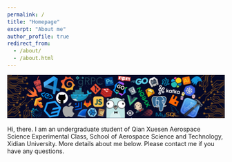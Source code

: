```yaml
---
permalink: /
title: "Homepage"
excerpt: "About me"
author_profile: true
redirect_from: 
  - /about/
  - /about.html
---
```



![first page](/images/68747470733a2f2f63646e2e6a7364656c6976722e6e65742f67682f73756e3032323553554e2f70686f746f732f696d616765732f3230323131303331313932343834342e706e67.png
)

Hi, there. I am an undergraduate student of Qian Xuesen Aerospace Science Experimental Class, School of Aerospace Science and Technology, Xidian University. More details about me below. Please contact me if you have any questions.



